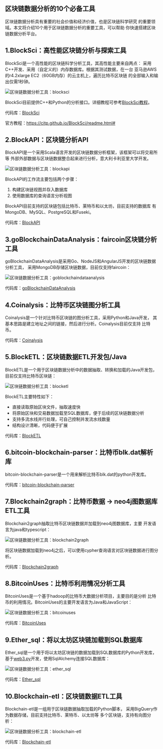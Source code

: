 ## 区块链数据分析的10个必备工具

区块链数据分析具有重要的社会价值和经济价值，也是区块链科学研究 的重要领域。本文将介绍10个用于区块链数据分析的重要工具，可以帮助 你快速搭建区块链数据分析平台。



## 1.BlockSci：高性能区块链分析与探索工具

BlockSci是一个高性能的区块链科学分析工具，其高性能主要来自两点： 采用C++开发、采用（自定义的）内存数据库。根据其测试数据，在一台 亚马逊AWS的r4.2xlarge EC2（60GB内存）的云主机上，遍历比特币区块链 的全部输入和输出仅需1秒钟。

![区块链数据分析工具：blocksci](http://blog.hubwiz.com/2019/12/03/blockchain-analytic-tools/blocksci.jpg)

BlockSci目前提供C++和Python的分析接口。详细教程可参考[BlockSci教程](http://blog.hubwiz.com/2019/11/25/blocksci-tutorial/)。

代码库：[BlockSci](https://github.com/citp/BlockSci)

官方教程：https://citp.github.io/BlockSci/readme.html#

## 2.BlockAPI：区块链分析API

BlockAPI是一个采用Scala语言开发的区块链数据分析框架，该框架可以将交易所等 外部外部数据与区块链数据整合起来进行分析，意大利卡利亚里大学开发。

![区块链数据分析工具：blockapi](http://blog.hubwiz.com/2019/12/03/blockchain-analytic-tools/blockapi.png)

BlockAPI的工作流主要包括两个步骤：

1. 构建区块链视图并存入数据库
2. 使用数据库的查询语言分析视图

BlockAPI目前支持的区块链包括比特币、莱特币和以太坊，目前支持的数据库 有MongoDB、MySQL、PostgreSQL和Fuseki。

代码库：[BlockAPI](https://github.com/blockchain-unica/blockapi)

## 3.goBlockchainDataAnalysis：faircoin区块链分析工具

goBlockchainDataAnalysis是采用Go、NodeJS和AngularJS开发的区块链数据分析工具， 采用MongoDB存储区块链数据，目前仅支持faircoin：

![区块链数据分析工具：goblockchaindataanalysis](http://blog.hubwiz.com/2019/12/03/blockchain-analytic-tools/goBlockchainDataAnalysis01.png)

代码库：[goBlockchainDataAnalysis](https://github.com/arnaucube/goBlockchainDataAnalysis)

## 4.Coinalysis：比特币区块链图分析工具

Coinalysis是一个针对比特币区块链的图分析工具，采用Python和Java开发， 其基本思路是建立地址之间的链接，然后进行分析。Coinalysis目前仅支持 比特币。

代码库：[Coinalysis](https://github.com/pdaian/coinalysis)

## 5.BlockETL：区块链数据ETL开发包/Java

BlockETL是一个用于区块链数据分析中的数据抽取、转换和加载的Java开发包， 目前仅支持比特币区块链：

![区块链数据分析工具：blocketl](http://blog.hubwiz.com/2019/12/03/blockchain-analytic-tools/blocketl.png)

BlockETL主要特性如下：

- 直接读取原始区块文件，抽取速度快
- 将原始区块和交易数据加载至SQL数据库，便于后续的区块链数据分析
- 支持多流水线并行处理，可自己控制并发流水线数量
- 结构设计清晰，代码便于扩展

代码库：[BlockETL](http://sc.hubwiz.com/codebag/blocketl-java/)

## 6.bitcoin-blockchain-parser：比特币blk.dat解析库

bitcoin-blockchain-parser是一个用来解析比特币blk.dat的python开发库。

代码库：[bitcoin-blockchain-parser](https://github.com/alecalve/python-bitcoin-blockchain-parser)

## 7.Blockchain2graph：比特币数据 -> neo4j图数据库ETL工具

Blockchain2graph抽取比特币区块链数据并加载到neo4j图数据库，主要 开发语言为java和typescript：

![区块链数据分析工具：blockchain2graph](http://blog.hubwiz.com/2019/12/03/blockchain-analytic-tools/blockchain2graph.png)

将区块链数据加载到neo4j之后，可以使用cypher查询语言对区块链数据进行图分析。

代码库：[Blockchain2graph](https://github.com/straumat/blockchain2graph)

## 8.BitcoinUses：比特币利用情况分析工具

BitcoinUses是一个基于hadoop的比特币大数据分析项目，主要目的是分析 比特币的利用情况。BitcoinUses的主要开发语言为Java和JavaScript：

![区块链数据分析工具：bitcoinuses](http://blog.hubwiz.com/2019/12/03/blockchain-analytic-tools/bitcoinuses.png)

代码库：[BitcoinUses](https://github.com/qdm12/BitcoinUses)

## 9.Ether_sql：将以太坊区块链加载到SQL数据库

Ether_sql是一个用于将以太坊区块链的数据加载到SQL数据库的Python开发库， 基于[web3.py](http://xc.hubwiz.com/course/5b40462cc02e6b6a59171de4)开发，使用SqlAlchemy连接SQL数据库：

![区块链数据分析工具：ether_sql](http://blog.hubwiz.com/2019/12/03/blockchain-analytic-tools/ether_sql.png)

代码库：[Ether_sql](https://github.com/analyseether/ether_sql)

## 10.Blockchain-etl：区块链数据ETL工具

Blockchain-etl是一组用于区块链数据抽取加载的Python脚本， 采用BigQuery作为数据存储，目前支持比特币、莱特币、以太坊等 多个区块链，支持有向图分析：

![区块链数据分析工具：blockchain-etl](http://blog.hubwiz.com/2019/12/03/blockchain-analytic-tools/blockchain-etl.png)

代码库：[Blockchain-etl](https://github.com/blockchain-etl)